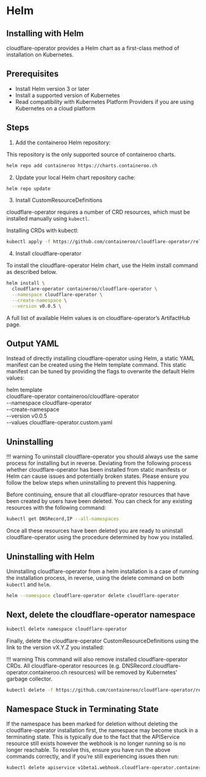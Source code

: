 # Helm

## Installing with Helm

cloudflare-operator provides a Helm chart as a first-class method of installation on Kubernetes.

## Prerequisites

- Install Helm version 3 or later
- Install a supported version of Kubernetes
- Read compatibility with Kubernetes Platform Providers if you are using Kubernetes on a cloud platform

## Steps

1. Add the containeroo Helm repository:

This repository is the only supported source of containeroo charts.

```bash
helm repo add containeroo https://charts.containeroo.ch
```

2. Update your local Helm chart repository cache:

```bash
helm repo update
```

3. Install CustomResourceDefinitions

cloudflare-operator requires a number of CRD resources, which must be installed manually using `kubectl`.

Installing CRDs with kubectl:

```bash
kubectl apply -f https://github.com/containeroo/cloudflare-operator/releases/download/v0.0.5/crds.yaml
```

4. Install cloudflare-operator

To install the cloudflare-operator Helm chart, use the Helm install command as described below.

```bash
helm install \
  cloudflare-operator containeroo/cloudflare-operator \
  --namespace cloudflare-operator \
  --create-namespace \
  --version v0.0.5 \
```

A full list of available Helm values is on cloudflare-operator’s ArtifactHub page.

## Output YAML

Instead of directly installing cloudflare-operator using Helm, a static YAML manifest can be created using the Helm template command. This static manifest can be tuned by providing the flags to overwrite the default Helm values:

helm template \
  cloudflare-operator containeroo/cloudflare-operator \
  --namespace cloudflare-operator \
  --create-namespace \
  --version v0.0.5 \
  --values cloudflare-operator.custom.yaml

## Uninstalling

!!! warning
    To uninstall cloudflare-operator you should always use the same process for installing but in reverse. Deviating from the following process whether cloudflare-operator has been installed from static manifests or Helm can cause issues and potentially broken states. Please ensure you follow the below steps when uninstalling to prevent this happening.

Before continuing, ensure that all cloudflare-oprator resources that have been created by users have been deleted. You can check for any existing resources with the following command:

```bash
kubectl get DNSRecord,IP --all-namespaces
```

Once all these resources have been deleted you are ready to uninstall cloudflare-operator using the procedure determined by how you installed.

## Uninstalling with Helm

Uninstalling cloudflare-operator from a helm installation is a case of running the installation process, in reverse, using the delete command on both `kubectl` and `helm`.

```bash
helm --namespace cloudflare-operator delete cloudflare-operator
```

## Next, delete the cloudflare-operator namespace

```bash
kubectl delete namespace cloudflare-operator
```

Finally, delete the cloudflare-operator CustomResourceDefinitions using the link to the version vX.Y.Z you installed:

!!! warning
    This command will also remove installed cloudflare-operator CRDs. All cloudflare-operator resources (e.g. DNSRecord.cloudflare-operator.containeroo.ch resources) will be removed by Kubernetes' garbage collector.

```bash
kubectl delete -f https://github.com/containeroo/cloudflare-operator/releases/download/v0.0.5/crds.yaml
```

## Namespace Stuck in Terminating State

If the namespace has been marked for deletion without deleting the cloudflare-operator installation first, the namespace may become stuck in a terminating state. This is typically due to the fact that the APIService resource still exists however the webhook is no longer running so is no longer reachable. To resolve this, ensure you have run the above commands correctly, and if you’re still experiencing issues then run:

```bash
kubectl delete apiservice v1beta1.webhook.cloudflare-operator.containeroo.ch
```
